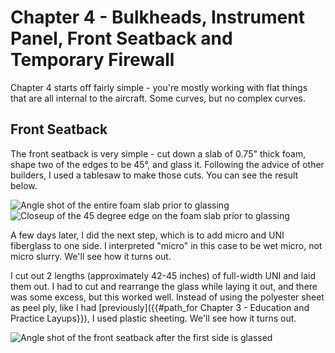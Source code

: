 # Chapter 4 - Bulkheads, Instrument Panel, Front Seatback and Temporary Firewall

Chapter 4 starts off fairly simple - you're mostly working with flat things that are all internal to the aircraft. Some curves, but no complex curves.

## Front Seatback

The front seatback is very simple - cut down a slab of 0.75" thick foam, shape two of the edges to be 45°, and glass it. Following the advice of other builders, I used a tablesaw to make those cuts. You can see the result below.

![Angle shot of the entire foam slab prior to glassing](/assets/images/build_log/chapter_4/front_seatback_initial_1.jpg)
![Closeup of the 45 degree edge on the foam slab prior to glassing](/assets/images/build_log/chapter_4/front_seatback_initial_2.jpg)

A few days later, I did the next step, which is to add micro and UNI fiberglass to one side. I interpreted "micro" in this case to be wet micro, not micro slurry. We'll see how it turns out.

I cut out 2 lengths (approximately 42-45 inches) of full-width UNI and laid them out. I had to cut and rearrange the glass while laying it out, and there was some excess, but this worked well. Instead of using the polyester sheet as peel ply, like I had [previously]({{#path_for Chapter 3 - Education and Practice Layups}}), I used plastic sheeting. We'll see how it turns out.

![Angle shot of the front seatback after the first side is glassed](/assets/images/build_log/chapter_4/front_seatback_first_glassing.jpg)
